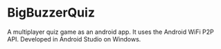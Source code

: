 # BigBuzzerQuiz

A multiplayer quiz game as an android app.
It uses the Android WiFi P2P API.
Developed in Android Studio on Windows.
